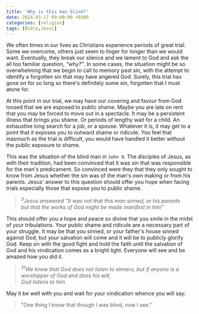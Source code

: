 ```yaml
---
title: 'Why is this man blind?'
date: 2024-03-17 09:09:00 +0300
categories: [religion]
tags: [Bible,Jesus]
---
```


We often times in our lives as Christians experience periods of great trial. Some we overcome, others just seem to linger for longer than we would want. Eventually, they break our silence and we lament to God and ask the all too familiar question, *"why?"*. In some cases, the situation might be so overwhelming that we begin to call to memory past sin, with the attempt to identify a forgotten sin that may have angered God. Surely, this trial has gone on for so long so there\'s definitely some sin, forgotten that I must atone for.

At this point in our trial, we may have our covering and favour from God loosed that we are exposed to public shame. Maybe you are late on rent that you may be forced to move out in a spectacle. It may be a persistent illness that brings you shame. Or periods of lengthy wait for a child. An exhaustive long search for a job, or a spouse. Whatever it is, it may get to a point that it exposes you to outward shame or ridicule. You feel that inasmuch as the trial is difficult, you would have handled it better without the public exposure to shame.

This was the situation of the blind man in `John 9`. The disciples of Jesus, as with their tradition, had been convinced that it was sin that was responsible for the man\'s predicament. So convinced were they that they only sought to know from Jesus whether the sin was of the man\'s own making or from his parents. Jesus\' answer to this question should offer you hope when facing trials especially those that expose you to public shame.

>*<sup>3</sup>Jesus answered "It was not that this man sinned, or his parents <br>but that the works of God might be made manifest in him"*

This should offer you a hope and peace so divine that you smile in the midst of your tribulations. Your public shame and ridicule are a necessary part of your struggle. It may be that you sinned, or your father\'s house sinned against God, but your salvation will come and it will be to publicly glorify God. Keep on with the good fight and hold the faith until the salvation of God and his vindication comes as a bright light. Everyone will see and be amazed how you did it.

>*<sup>31</sup>We know that God does not listen to sinners, but if anyone is a worshipper of God and does his will, <br> God listens to him*

May it be well with you and wait for your vindication whence you will say:

>"One thing I know
>that though I was blind,
>now I see."
